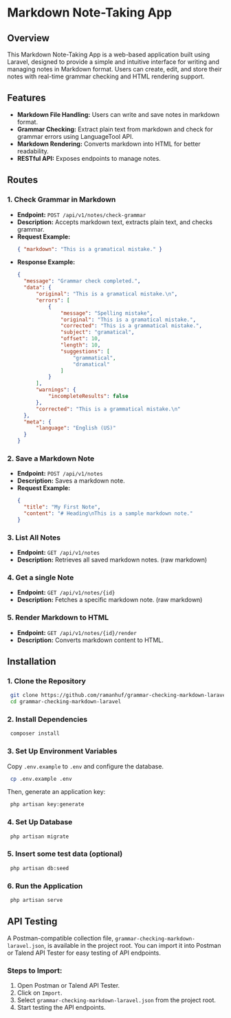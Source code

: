 # Markdown Note-Taking App

## Overview

This Markdown Note-Taking App is a web-based application built using Laravel, designed to provide a simple and intuitive interface for writing and managing notes in Markdown format. Users can create, edit, and store their notes with real-time grammar checking and HTML rendering support.

## Features

- **Markdown File Handling:** Users can write and save notes in markdown format.
- **Grammar Checking:** Extract plain text from markdown and check for grammar errors using LanguageTool API.
- **Markdown Rendering:** Converts markdown into HTML for better readability.
- **RESTful API:** Exposes endpoints to manage notes.

## Routes

### **1. Check Grammar in Markdown**

- **Endpoint:** `POST /api/v1/notes/check-grammar`
- **Description:** Accepts markdown text, extracts plain text, and checks grammar.
- **Request Example:**
  ```json
  { "markdown": "This is a gramatical mistake." }
  ```
- **Response Example:**
  ```json
  {
    "message": "Grammar check completed.",
    "data": {
        "original": "This is a gramatical mistake.\n",
        "errors": [
            {
                "message": "Spelling mistake",
                "original": "This is a gramatical mistake.",
                "corrected": "This is a grammatical mistake.",
                "subject": "gramatical",
                "offset": 10,
                "length": 10,
                "suggestions": [
                    "grammatical",
                    "dramatical"
                ]
            }
        ],
        "warnings": {
            "incompleteResults": false
        },
        "corrected": "This is a grammatical mistake.\n"
    },
    "meta": {
        "language": "English (US)"
    }
  }
  ```

### **2. Save a Markdown Note**

- **Endpoint:** `POST /api/v1/notes`
- **Description:** Saves a markdown note.
- **Request Example:**
  ```json
  {
    "title": "My First Note",
    "content": "# Heading\nThis is a sample markdown note."
  }
  ```

### **3. List All Notes**

- **Endpoint:** `GET /api/v1/notes`
- **Description:** Retrieves all saved markdown notes. (raw markdown)

### **4. Get a single Note**

- **Endpoint:** `GET /api/v1/notes/{id}`
- **Description:** Fetches a specific markdown note. (raw markdown)

### **5. Render Markdown to HTML**

- **Endpoint:** `GET /api/v1/notes/{id}/render`
- **Description:** Converts markdown content to HTML.

## Installation

### **1. Clone the Repository**

```sh
 git clone https://github.com/ramanhuf/grammar-checking-markdown-laravel.git
 cd grammar-checking-markdown-laravel
```

### **2. Install Dependencies**

```sh
 composer install
```

### **3. Set Up Environment Variables**

Copy `.env.example` to `.env` and configure the database.

```sh
 cp .env.example .env
```

Then, generate an application key:

```sh
 php artisan key:generate
```

### **4. Set Up Database**

```sh
 php artisan migrate
```

### **5. Insert some test data (optional)**

```sh
 php artisan db:seed
```

### **6. Run the Application**

```sh
 php artisan serve
```

## API Testing

A Postman-compatible collection file, `grammar-checking-markdown-laravel.json`, is available in the project root. You can import it into Postman or Talend API Tester for easy testing of API endpoints.

### Steps to Import:

1. Open Postman or Talend API Tester.
2. Click on `Import`.
3. Select `grammar-checking-markdown-laravel.json` from the project root.
4. Start testing the API endpoints.
